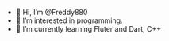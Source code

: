 - 👋 Hi, I’m @Freddy880
- 👀 I’m interested in programming.
- 🌱 I’m currently learning Fluter and Dart, C++

<!---
Freddy880/Freddy880 is a ✨ special ✨ repository because its `README.md` (this file) appears on your GitHub profile.
You can click the Preview link to take a look at your changes.
--->
